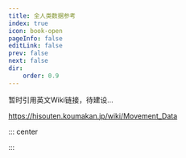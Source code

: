 ```yaml
---
title: 全人类数据参考
index: true
icon: book-open
pageInfo: false
editLink: false
prev: false
next: false
dir:
    order: 0.9
---
```


暂时引用英文Wiki链接，待建设...

https://hisouten.koumakan.jp/wiki/Movement_Data




::: center

<SortableTable  
  :headers="['角色', '前走速度', '后走速度']"  
  :data="[  
    ['博丽灵梦', 4.5, 4.5],  
    ['雾雨魔理沙', 6, 5],  
    ['十六夜咲夜', 6, 6],  
    ['爱丽丝·玛格特洛依德', 6, 6],  
    ['帕秋莉·诺蕾姬', 4, 4],  
    ['魂魄妖梦', 4, 4],  
    ['蕾米莉亚·斯卡蕾特', 6.5, 6.5],  
    ['西行寺幽幽子', 4, 4],  
    ['八云紫', 4.5, 4.5],  
    ['伊吹萃香', 5.5, 5.5],  
    ['铃仙·优昙华院·因幡', 4, 4],  
    ['射命丸文', 5.5, 5.5],  
    ['小野塚小町', 4.5, 4.5],  
    ['永江衣玖', 2.5, 3],  
    ['比那名居天子', 4.5, 4.5],  
    ['东风谷早苗', 6, 5],  
    ['琪露诺', 6.5, 6.5],  
    ['红美铃', 7, 7],  
    ['灵乌路空', 3, 3],  
    ['洩矢诹访子', 6, 7]  
  ]"  
/>

:::